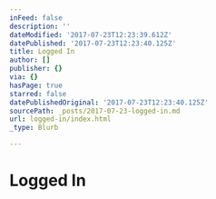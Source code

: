 ```yaml
---
inFeed: false
description: ''
dateModified: '2017-07-23T12:23:39.612Z'
datePublished: '2017-07-23T12:23:40.125Z'
title: Logged In
author: []
publisher: {}
via: {}
hasPage: true
starred: false
datePublishedOriginal: '2017-07-23T12:23:40.125Z'
sourcePath: _posts/2017-07-23-logged-in.md
url: logged-in/index.html
_type: Blurb

---
```

# Logged In